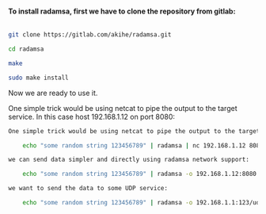 #### To install radamsa, first we have to clone the repository from gitlab:
```bash

git clone https://gitlab.com/akihe/radamsa.git

cd radamsa

make

sudo make install

```

Now we are ready to use it.

One simple trick would be using netcat to pipe the output to the target service. In this case host 192.168.1.12 on port 8080:

```bash
One simple trick would be using netcat to pipe the output to the target service. In this case host 192.168.1.12 on port 8080:

	echo "some random string 123456789" | radamsa | nc 192.168.1.12 8080

we can send data simpler and directly using radamsa network support:

	echo "some random string 123456789" | radamsa -o 192.168.1.12:8080

we want to send the data to some UDP service:

	echo "some random string 123456789" | radamsa -o 192.168.1.1:123/udp

```